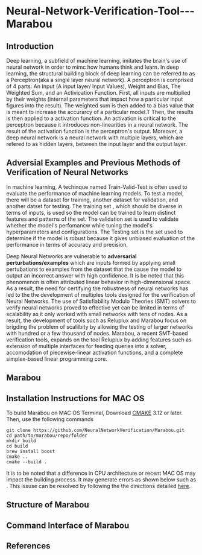 # Neural-Network-Verification-Tool---Marabou

## Introduction
Deep learning, a subfield of machine learning, imitates the  brain's use of neural network in order to mimc how humans think and learn. In deep learning, the structural building block of deep learning can be referred to as a Perceptron(aka a single layer neural network). A perceptron is comprised of 4 parts: An Input (A input layer/ Input Values), Weight and Bias, The Weighted Sum, and an Activication Function. First, all inputs are multiplied by their weights (internal parameters that impact how a particular input figures into the result). The weighted sum is then added to a bias value that is meant to increase the accurarcy of a particular model.T Then, the results is then applied to a activation function. An activation is critical to the perceptron because it introduces non-linearities in a neural network. The result of the activation function is the perceptron's output. Moreover, a deep neural network is a neural network with multiple layers, which are refered to as hidden layers, between the input layer and the output layer. 
## Adversial Examples and Previous Methods of Verification of Neural Networks 
In machine learning, A techinque named Train-Valid-Test is often used to evaluate the performance of machine learning models. To test a model, there will be a dataset for training, another dataset for validation, and another datset for testing. The training set , which should be diverse in terms of inputs, is used so the model can be trained to learn distinct features and patterns of the set. The validation set is used to validate whether the model's perfomancw while tuning the model's hyperparameters and configurations. The Testing set is the set used to determine if the model is robust because it gives unbiased evaluation of the performance in terms of accuracy and precision.  

Deep Neural Networks are vulnerable to **adversarial perturbations/examples** which are inputs formed by applying small pertubations to examples from the dataset that the cause the model to output an incorrect answer with high confidence. It is be noted that this phenomenon is often attributed linear behavior in high-dimensional space. As a result, the need for certifying the robustness of neural networks has led to the the development of multiples tools designed for the verification of Neural Networks. The use of Satisfiability Modulo Theories (SMT) solvers to verify neural networks proved to effective yet can be limited in terms of scalability as it only worked with small networks with tens of nodes. As a result, the development of tools such as Reluplux and Marabou focus on brigding the problem of scalilbity by allowing the testing of larger networks with hundred or a few thousand of nodes. Marabou, a recent SMT-based verification tools, expands on the tool Reluplux by adding features such as extension of multiple interfaces for feeding queries into a solver, accomodation of piecewise-linear activation functions, and a complete simplex-based linear programming core. 
## Marabou 

## Installation Instructions for MAC OS
To build Marabou on MAC OS Terminal, Download [CMAKE](https://cmake.org/download/) 3.12 or later.
Then, use the following commands
```
git clone https://github.com/NeuralNetworkVerification/Marabou.git
cd path/to/marabou/repo/folder
mkdir build
cd build
brew install boost
cmake ..
cmake --build .
```
It is to be noted that a difference in CPU architecture or recent MAC OS may impact the building process. It may generate errors as shown below such as .
This issuse can be resolved by following the the directions detailed [here](https://github.com/NeuralNetworkVerification/Marabou/issues/570).
## Structure of Marabou 

## Command Interface of Marabou

## References

